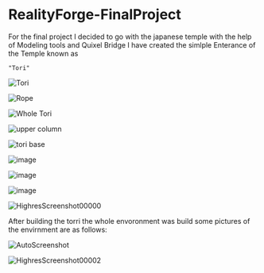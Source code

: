 # RealityForge-FinalProject

For the final project I decided to go with the japanese temple with the help of Modeling tools and Quixel Bridge I have created the simlple Enterance of the Temple known as 

    "Tori"


   ![Tori](https://github.com/Lucifer-Zaid/RealityForge-FinalProject/assets/81683107/a658c2ca-a8da-4c7c-9bbf-002c33a64033)

   ![Rope](https://github.com/Lucifer-Zaid/RealityForge-FinalProject/assets/81683107/f69c053f-0533-4e42-ba8c-80b8ad576540)
   
   ![Whole Tori](https://github.com/Lucifer-Zaid/RealityForge-FinalProject/assets/81683107/927b02eb-6f5b-4706-bcb2-0531dd466e44)
   
   ![upper column](https://github.com/Lucifer-Zaid/RealityForge-FinalProject/assets/81683107/b298268d-d0fc-490f-8112-c848a164b397)
   
   ![tori base](https://github.com/Lucifer-Zaid/RealityForge-FinalProject/assets/81683107/a4d5fe71-11c8-4009-954d-ad98ca17917c)

   ![image](https://github.com/Lucifer-Zaid/RealityForge-FinalProject/assets/81683107/edd465ab-f358-4452-8696-d2a1807cf94a)

   ![image](https://github.com/Lucifer-Zaid/RealityForge-FinalProject/assets/81683107/1cb87262-1f1c-4d16-8403-980a24ad9bd3)
  
   ![image](https://github.com/Lucifer-Zaid/RealityForge-FinalProject/assets/81683107/5549588f-a567-4066-a101-f441e6e3d3c6)

   ![HighresScreenshot00000](https://github.com/Lucifer-Zaid/RealityForge-FinalProject/assets/81683107/1176ad73-e9df-42fb-8616-4fcf0646b329)

After building the torri the whole envoronment was build some pictures of the envirnment are as follows:

   
   ![AutoScreenshot](https://github.com/Lucifer-Zaid/RealityForge-FinalProject/assets/81683107/6fb99c85-e76f-4d6b-b87b-dffbfc07b52a)

   ![HighresScreenshot00002](https://github.com/Lucifer-Zaid/RealityForge-FinalProject/assets/81683107/0fe73cf3-0bb6-40f5-8fff-71b20be8df27)

   
